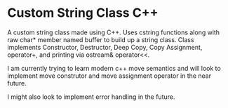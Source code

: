 # Custom String Class C++

A custom string class made using C++. Uses cstring functions along with raw char* member named buffer to build up a string class. Class implements Constructor, Destructor, Deep Copy, Copy Assignment, operator+, and printing via ostream& operator<<.

I am currently trying to learn modern c++ move semantics and will look to implement move construtor and move assignment operator in the near future.

I might also look to implement error handling in the future.

